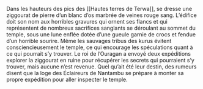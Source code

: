 Dans les hauteurs des pics des [[Hautes terres de Terwa]], se dresse une ziggourat de pierre d’un blanc d’os marbrée de veines rouge sang. L’édifice doit son nom aux horribles gravures qui ornent ses flancs et qui représentent de nombreux sacrifices sanglants se déroulant au sommet du temple, sous une lune enflée dotée d’une gueule garnie de crocs et fendue d’un horrible sourire. Même les sauvages tribus des kurus évitent consciencieusement le temple, ce qui encourage les spéculations quant à ce qui pourrait s’y trouver. Le roi de l’Ouragan a envoyé deux expéditions explorer la ziggourat en ruine pour récupérer les secrets qui pourraient s’y trouver, mais aucune n’est revenue.
Quel qu’ait été leur destin, des rumeurs disent que la loge des Éclaireurs de Nantambu se prépare à monter sa propre expédition pour aller inspecter le temple.